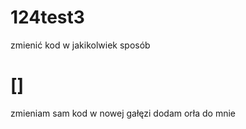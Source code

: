 # 124test3
 
zmienić kod w jakikolwiek sposób

# []
zmieniam sam kod w nowej gałęzi
dodam orła do mnie